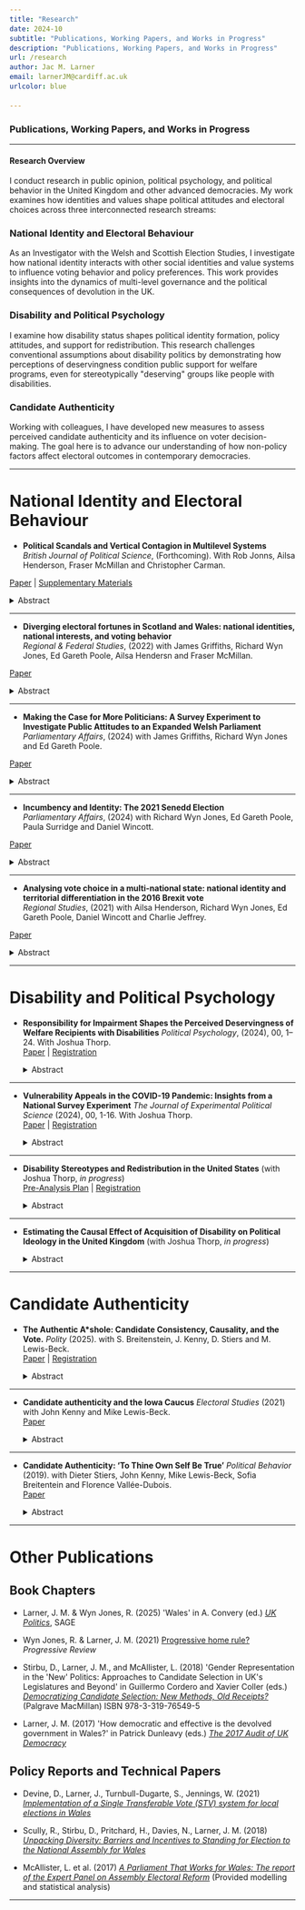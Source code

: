 ```yaml
---
title: "Research"
date: 2024-10
subtitle: "Publications, Working Papers, and Works in Progress"
description: "Publications, Working Papers, and Works in Progress"
url: /research
author: Jac M. Larner
email: larnerJM@cardiff.ac.uk
urlcolor: blue

--- 
```


### Publications, Working Papers, and Works in Progress

----

#### Research Overview
> <p style="font-size: 0.8em;"> 
  
I conduct research in public opinion, political psychology, and political behavior in the United Kingdom and other advanced democracies. My work examines how identities and values shape political attitudes and electoral choices across three interconnected research streams:

###  National Identity and Electoral Behaviour
As an Investigator with the Welsh and Scottish Election Studies, I investigate how national identity interacts with other social identities and value systems to influence voting behavior and policy preferences. This work provides insights into the dynamics of multi-level governance and the political consequences of devolution in the UK.

###  Disability and Political Psychology
I examine how disability status shapes political identity formation, policy attitudes, and support for redistribution. This research challenges conventional assumptions about disability politics by demonstrating how perceptions of deservingness condition public support for welfare programs, even for stereotypically "deserving" groups like people with disabilities.

###  Candidate Authenticity
Working with colleagues, I have developed new measures to assess perceived candidate authenticity and its influence on voter decision-making. The goal here is to advance our understanding of how non-policy factors affect electoral outcomes in contemporary democracies.
  
</p> 

----

# National Identity and Electoral Behaviour

- **Political Scandals and Vertical Contagion in Multilevel Systems** <br>
  *British Journal of Political Science*, (Forthcoming). With Rob Jonns, Ailsa Henderson, Fraser McMillan and Christopher Carman. <br> 

[Paper](https://orca.cardiff.ac.uk/id/eprint/175327/1/Political_Scandals_and_Vertical_contagion__SUBMITTED_-2.pdf) | [Supplementary Materials](https://orca.cardiff.ac.uk/id/eprint/175327/2/Supplementary_materials.pdf)  
  <details>
  <summary>Abstract</summary>
  <p style="font-size: 0.9em;"> Can a scandal in one political sphere tarnish—or unexpectedly polish—the reputation of leaders and
politicians in another? This study investigates the impact of political scandals in multi-level political systems
and explores three possibilities: *contagion*, where trust erodes across all political levels; *containment*, where
evaluations are limited to the specific institutions involved; and *contrast*, where actors at other levels appear
more trustworthy in comparison. This paper presents the first experimental test of vertical contagion,
containment, and contrast effects following real-world scandals in UK and Scottish politics: Partygate and
Campervangate. We find weak evidence of contagion in the Scottish-level ‘Campervangate’ scandal, al-
though trust reductions were generally small and often not statistically significant. However, the ‘Partygate’
scandal reveals a distinct contrast effect: trust decreased in UK political actors but increased at the Scottish
level. These results suggest that scandals in multi-level polities can influence evaluations of otherwise
‘innocent’ political actors with troubling consequences for democratic accountability mechanisms. </p> 


  ##### Figure 3: Effect of treatment on trust in UK Ministers to behave ethically in their job interacted with support for independence.

  <img src="BJPS.png" alt="Figure 5" style="width:75%;"/>

  </details>


----

- **Diverging electoral fortunes in Scotland and Wales: national identities, national interests, and voting behavior** <br>
  *Regional & Federal Studies*, (2022) with James Griffiths, Richard Wyn Jones, Ed Gareth Poole, Ailsa Hendersn and Fraser McMillan. <br> 

[Paper](https://orca.cardiff.ac.uk/id/eprint/160448/8/Diverging%20electoral%20fortunes%20in%20Scotland%20and%20Wales%20national%20identities%20national%20interests%20and%20voting%20behavior.pdf)  
  <details>
  <summary>Abstract</summary>
  <p style="font-size: 0.9em;"> Despite an extraordinary degree of political turbulence in the UK, the 2021 Scottish and Welsh election results were remarkably similar to those recorded at the previous elections in 2016. While this period spanned the 2016 EU referendum, Britain’s exit from the EU, and the coronavirus pandemic, these upheavals appear to have had little impact on devolved election results. From a comparative perspective, however, such continuity only underlines the extent to which these nations’ political trajectories have diverged since the establishment of devolution in 1999. Using individual-level survey data from twelve election studies over two decades, we show how changing patterns in the relationship between national identity and party support have driven these di ering trajectories. In doing so, we provide the first comparative analysis of voting over time in both countries. Additionally, we show how national identity helps to sustain single-party dominance in Scotland and Wales. </p> 


  ##### Figure 2: Predicted probability of voting for a party in 1999–2021 in Scotland, using a multinomial logistic regression model.

  <img src="RFS.png" alt="Figure 2" style="width:75%;"/>

  </details>



----

- **Making the Case for More Politicians: A Survey Experiment to Investigate Public Attitudes to an Expanded Welsh Parliament** <br>
  *Parliamentary Affairs*, (2024) with James Griffiths, Richard Wyn Jones and Ed Gareth Poole. <br> 

[Paper]((https://academic.oup.com/pa/article/77/2/285/7097961)) 
  <details>
  <summary>Abstract</summary>
  <p style="font-size: 0.9em;"> In 2022, the Welsh Government announced plans to increase the size of the Welsh Parliament/Senedd Cymru, a culmination of two decades of elite-level argument over whether more members should parallel the institution’s growing suite of legislative and fiscal powers. While an expanded legislature may improve the Senedd’s capacity to scrutinise the executive, opposition has focused on increased costs that detract from core public spending. Using a novel survey experiment conducted in the 2021 Welsh Election Study, we assess public attitudes and find that support for expanding the Senedd is limited to those with a strong Welsh-only identity and pro-autonomy preferences. Although appeals to holding the executive to account do not broaden this base of support, a framing that the Senedd should be comparable in size to legislatures in Scotland and Northern Ireland does have a positive effect on voters with more median constitutional preferences. </p> 
  </details>


----

- **Incumbency and Identity: The 2021 Senedd Election** <br>
  *Parliamentary Affairs*, (2024) with Richard Wyn Jones, Ed Gareth Poole, Paula Surridge and Daniel Wincott. <br> 

[Paper](https://academic.oup.com/pa/article/76/4/857/6583263) 
  <details>
  <summary>Abstract</summary>
  <p style="font-size: 0.9em;"> Taking place amid a global pandemic, the 2021 Senedd Election saw Welsh Labour returned as the largest party at the sixth consecutive occasion since the institution’s founding in 1999. Results for opposition parties were mixed: the Conservatives achieved their highest ever vote share but their seat tally fell short of pre-election expectations, and Plaid Cymru again made little progress. Using data from the 2021 Welsh Election Study, we explore the election campaign and results, and offer a first analysis of vote choice. We find that Labour not only benefitted from incumbency advantages drawn from voters’ approval of the Welsh Government’s handling of the pandemic, but through its use of symbols, branding and messaging, the party continues to remain attuned to a national identity position that broadly aligns with that of the electorate as a whole. </p> 
  </details>


----

- **Analysing vote choice in a multi-national state: national identity and territorial differentiation in the 2016 Brexit vote** <br>
  *Regional Studies*, (2021) with Ailsa Henderson, Richard Wyn Jones, Ed Gareth Poole, Daniel Wincott and Charlie Jeffrey. <br> 

[Paper](https://orca.cardiff.ac.uk/id/eprint/106262/1/Regional%20Studies%20Post%20Print%20Aug%202020.pdf) 
  <details>
  <summary>Abstract</summary>
  <p style="font-size: 0.9em;"> Striking territorial variations in the 2016 Brexit referendum are neglected in the explanatory literature, a gap our analysis of British Election Study helps to fill. Rather than modelling Britain as one political system, we present parallel models for England, Scotland and Wales. Typical in other multi-national states, this approach is innovative for ‘British politics’. To analyse complex multi-level national identities, we develop a Relative Territorial Identity (RTI) measure. Substantively, RTI predicts Brexit vote-choice. Since voters who prioritise English identity tended to vote Leave, while the obverse was true in Wales and Scotland, RTI helps to explain territorial differentiation. </p> 


##### Figure 5. Marginal Effect of RTI on Probability of Voting Leave (95% CIs)

  <img src="RTI.png" alt="Figure 5" style="width:75%;"/>

  </details>

----

# Disability and Political Psychology

- **Responsibility for Impairment Shapes the Perceived Deservingness of Welfare Recipients with Disabilities**
  *Political Psychology*, (2024), 00, 1–24. With Joshua Thorp. <br> 
  [Paper](https://orca.cardiff.ac.uk/id/eprint/166755/4/Political%20Psychology%20-%202024%20-%20Thorp%20-%20Responsibility%20for%20impairment%20shapes%20the%20perceived%20deservingness%20of%20welfare%20claimants.pdf) | [Registration](https://aspredicted.org/blind.php?x=iz9iv8)

  <details>
  <summary>Abstract</summary>
  <p style="font-size: 0.9em;"> When do people support government assistance for people with disabilities? Disability welfare programs account for large shares of national welfare budgets, but little is known about public attitudes toward disabled welfare claimants. Drawing on psychological research in stereotype content, we argue that attitudes toward welfare for people with dis- abilities are likely to be more conditional than     previously acknowledged. In two nationally representative, preregistered survey experiments in Wales (N = 3393) and Scotland (N = 1707), we ask respondents to evaluate the deservingness of a fictitious disabled claimant to government assistance. We manipulate the claimant's outgroup status and the manner in which they acquired their impairment. We find that disabled claimants perceived as even somewhat responsible for their impairments are considered substantially less deserving of government assistance than those perceived not responsible, even when their needs for assistance are identical. Contrary to expectations, we find relatively modest and inconsistent outgroup penalties in perceived deservingness. Finally, we find large heterogeneous treatment effects among respondents holding to more authoritarian social values. These results challenge conventional wisdom regarding the universality of support for disability welfare and help explain why voters may not be inclined to punish politicians who propose cuts to programs for even stereotypically high-deserving groups. </p>

    ##### Figure 1: Main Effects by Treatment Condition

     <img src="_Figure_7.pdf" alt="Figure 2" style="width:75%;"/>

  </details>

----

- **Vulnerability Appeals in the COVID-19 Pandemic: Insights from a National Survey Experiment** 
  *The Journal of Experimental Political Science* (2024), 00, 1-16. With Joshua Thorp. <br>
  [Paper](https://www.cambridge.org/core/services/aop-cambridge-core/content/view/B517E5BF27E9BC622C3E110C3E560727/S2052263024000149a.pdf/vulnerability-appeals-in-the-covid-19-pandemic-insights-from-a-national-survey-experiment.pdf) | [Registration](https://aspredicted.org/j9p69.pdf)

  <details>
  <summary>Abstract</summary>
  <p style="font-size: 0.9em;">This study explores the impact of vulnerability appeals during the COVID-19 pandemic using a nationally representative, pre-registered survey experiment (N=4,087) conducted in mid-2021. We explore whether providing citizens with information about the vulnerability of ethnic minority and disabled citizens to COVID-19 fosters empathy and increased support for behavioural restrictions. We observe minimal statistically significant or substantive effects, although the presence of subtle effects cannot be entirely ruled out. We identify some limited indications that individuals with disabilities exhibit increased support for restrictions when exposed to information about the vulnerability of disabled people to COVID-19, but these effects are inconsistent. Therefore, our findings provide limited evidence to confirm or rule out that using vulnerability appeals alone is effective for influencing public attitudes toward behavioural restrictions. The findings point toward avenues for future research, including a closer examination of heterogeneous responses to public health messaging among population subgroups. </p>

    ##### Figure 2: Timing of Experiment in the COVID-19 Pandemic

     <img src="Figure_2.pdf" alt="Figure 2" style="width:75%;"/>

  </details>  

----

- **Disability Stereotypes and Redistribution in the United States** (with Joshua Thorp, *in progress*) <br>
  [Pre-Analysis Plan](https://www.dropbox.com/scl/fi/pnzgeoehsscme4iegwn4o/Disability_Stereotypes_PAP.pdfrlkey=d2yo7hef1rkbgcr2tha3ybhto&dl=0) | [Registration](https://osf.io/e7r2q)


  <details>
  <summary>Abstract</summary>
  <p style="font-size: 0.9em;"> In multiple studies across time and in differing contexts, opposition to state welfare has been linked to beliefs on the demographic composition of welfare recipients. Particular, and almost exclusive, attention has been paid to the share of groups stereotyped as ’undeserving’, namely people from minority ethnic backgrounds and immigrants. In this paper, we test whether eliciting associations between welfare and disabled people - a group frequently stereotyped as highly deserving - increases support for welfare. Using a nationally representative survey experiment conducted in the United States, we employ random assignment to different treatments aimed at providing distinct signals regarding the proportion of welfare recipients who are disabled. Our analysis encompasses both attitudinal shifts and behavioral responses elicited by these treatments. </p>

  </details>  

----

- **Estimating the Causal Effect of Acquisition of Disability on Political Ideology in the United Kingdom** (with Joshua Thorp, *in progress*)

  <details>
  <summary>Abstract</summary>
  <p style="font-size: 0.9em;"> Ageing populations across the developed world have resulted in larger shares of national populations spending more years of life with disabilities and chronic health conditions (Carpenter 2012). How does the acquisition of such conditions shape political behavior? This project utilizes original panel data collected as part of the British Election Study (BES) to estimate the causal effect of acquiring a disabling impairment on political partisanship and support for redistribution in the United Kingdom. In doing so, we contribute to ongoing debates regarding the role of disability and chronic health conditions in shaping political attitudes, and present novel evidence on the political consequences of ageing populations.
    
  </details>  

----

# Candidate Authenticity

- **The Authentic A*shole: Candidate Consistency, Causality, and the Vote.** 
  *Polity* (2025). with S. Breitenstein, J. Kenny, D. Stiers and M. Lewis-Beck. <br>
  [Paper](https://www.journals.uchicago.edu/doi/10.1086/734478) | [Registration](https://aspredicted.org/7yt2-wmh2.pdf)

  <details>
  <summary>Abstract</summary>
  <p style="font-size: 0.9em;">Despite politicians’ authenticity being increasingly invoked in public discourse to explain their electoral fortunes, empirical research on the trait in electoral studies remains nascent. Here we advance our knowledge through a vignette survey experiment carried out on a national British sample. Firstly, we demonstrate that respondents are more likely to perceive a hypothetical politician as authentic when that politician resists political pressure in order to maintain a consistency between their stated policy positions and their political actions. This is the case whether respondents agree with their policy position or not. We also show that a candidate being perceived as authentic carries electoral benefits for them. Furthermore, consistency between a politician’s policy position and their actions enhances citizens’ perception of authenticity, consequently increasing the likelihood that they will vote for that politician. This study contributes to understanding authenticity in politics, offering valuable insights into the causal mechanisms of its electoral implications. </p>


  </details>  

----

- **Candidate authenticity and the Iowa Caucus** 
  *Electoral Studies* (2021) with John Kenny and Mike Lewis-Beck. <br>
  [Paper](https://doi.org/10.1016/j.electstud.2021.102390)

  <details>
  <summary>Abstract</summary>
  <p style="font-size: 0.9em;"> Candidate ‘authenticity’ has become a frequent explanation of electoral performance. Yet its study in electoral research has been largely neglected. Building on recent work, we test its relationship with candidate support in the 2020 Iowa Democratic Caucus through a survey of likely Caucus goers. The Caucus offers an ideal setting — a contest focused on candidates and their personalities, in a context having far-reaching political implications. We demonstrate that authenticity perceptions played an important role in individual vote intentions. Indeed, for Biden and Buttigieg perceptions of their authenticity were strongly associated with vote intention even when controlling for other established traits. Warren, unlike the others, benefited indirectly, because her authenticity triggered substantial support among female voters. The performance of the authenticity trait, direct and indirect, points to its pivotal potential in the 2020 presidential campaign.
 </p>

  </details>  

----

- **Candidate Authenticity: ‘To Thine Own Self Be True’** 
  *Political Behavior* (2019). with Dieter Stiers, John Kenny, Mike Lewis-Beck, Sofia Breitentein and Florence Vallée-Dubois. <br>
  [Paper](https://doi.org/10.1007/s11109-019-09589-y)

  <details>
  <summary>Abstract</summary>
  <p style="font-size: 0.9em;"> In recent electoral contests, political observers and media outlets increasingly report on the level of “authenticity” of political candidates. However, even though this term has become commonplace in political commentary, it has received little attention in empirical electoral research. In this study, we identify the characteristics that we argue make a politician “authentic”. After theoretically discussing the different dimensions of this trait, we propose a survey battery aimed at measuring perceptions of the authenticity of political candidates. Testing our measure using data sets from different countries, we show that the answers to our items load on one latent concept that we call “authenticity”. Furthermore, perceptions of candidate authenticity correlate strongly with evaluations of political parties and leaders, and with vote intention, while they are empirically distinguishable from other traits. We conclude that candidate authenticity is an important trait that should be taken into account by future research.
    
  </details>  

----



# Other Publications

## Book Chapters

- Larner, J. M. & Wyn Jones, R. (2025) 'Wales' in A. Convery (ed.) [*UK Politics*](https://us.sagepub.com/en-us/nam/uk-politics/book285683#contents), SAGE

- Wyn Jones, R. & Larner, J. M. (2021) [Progressive home rule?](https://onlinelibrary.wiley.com/doi/full/10.1111/newe.12221) *Progressive Review*

- Stirbu, D., Larner, J. M., and McAllister, L. (2018) 'Gender Representation in the 'New' Politics: Approaches to Candidate Selection in UK's Legislatures and Beyond' in Guillermo Cordero and Xavier Coller (eds.) [*Democratizing Candidate Selection: New Methods, Old Receipts?*](https://www.palgrave.com/gp/book/9783319765495) (Palgrave MacMillan) ISBN 978-3-319-76549-5

- Larner, J. M. (2017) 'How democratic and effective is the devolved government in Wales?' in Patrick Dunleavy (eds.) [*The 2017 Audit of UK Democracy*](http://www.democraticaudit.com/wp-content/uploads/2017/11/2017AuditofUKDemocracy.pdf)

## Policy Reports and Technical Papers

- Devine, D., Larner, J., Turnbull-Dugarte, S., Jennings, W. (2021) [*Implementation of a Single Transferable Vote (STV) system for local elections in Wales*](https://gov.wales/implementation-single-transferable-vote-system-local-elections-wales)

- Scully, R., Stirbu, D., Pritchard, H., Davies, N., Larner, J. M. (2018) [*Unpacking Diversity: Barriers and Incentives to Standing for Election to the National Assembly for Wales*](http://sites.cardiff.ac.uk/wgc/files/2018/07/REPORT-Unpacking-Diversity-July-2018.pdf)

- McAllister, L. et al. (2017) [*A Parliament That Works for Wales: The report of the Expert Panel on Assembly Electoral Reform*](https://tinyurl.com/ycmm2y2a) (Provided modelling and statistical analysis)

</p>

----
